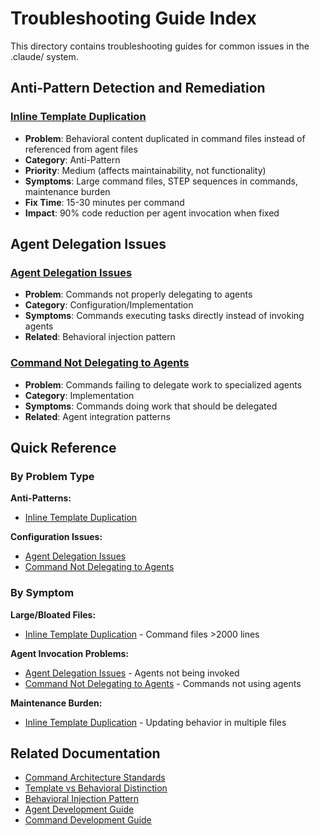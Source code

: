 # Troubleshooting Guide Index

This directory contains troubleshooting guides for common issues in the .claude/ system.

## Anti-Pattern Detection and Remediation

### [Inline Template Duplication](./inline-template-duplication.md)
- **Problem**: Behavioral content duplicated in command files instead of referenced from agent files
- **Category**: Anti-Pattern
- **Priority**: Medium (affects maintainability, not functionality)
- **Symptoms**: Large command files, STEP sequences in commands, maintenance burden
- **Fix Time**: 15-30 minutes per command
- **Impact**: 90% code reduction per agent invocation when fixed

## Agent Delegation Issues

### [Agent Delegation Issues](./agent-delegation-issues.md)
- **Problem**: Commands not properly delegating to agents
- **Category**: Configuration/Implementation
- **Symptoms**: Commands executing tasks directly instead of invoking agents
- **Related**: Behavioral injection pattern

### [Command Not Delegating to Agents](./command-not-delegating-to-agents.md)
- **Problem**: Commands failing to delegate work to specialized agents
- **Category**: Implementation
- **Symptoms**: Commands doing work that should be delegated
- **Related**: Agent integration patterns

## Quick Reference

### By Problem Type

**Anti-Patterns:**
- [Inline Template Duplication](./inline-template-duplication.md)

**Configuration Issues:**
- [Agent Delegation Issues](./agent-delegation-issues.md)
- [Command Not Delegating to Agents](./command-not-delegating-to-agents.md)

### By Symptom

**Large/Bloated Files:**
- [Inline Template Duplication](./inline-template-duplication.md) - Command files >2000 lines

**Agent Invocation Problems:**
- [Agent Delegation Issues](./agent-delegation-issues.md) - Agents not being invoked
- [Command Not Delegating to Agents](./command-not-delegating-to-agents.md) - Commands not using agents

**Maintenance Burden:**
- [Inline Template Duplication](./inline-template-duplication.md) - Updating behavior in multiple files

## Related Documentation

- [Command Architecture Standards](../reference/command_architecture_standards.md)
- [Template vs Behavioral Distinction](../reference/template-vs-behavioral-distinction.md)
- [Behavioral Injection Pattern](../concepts/patterns/behavioral-injection.md)
- [Agent Development Guide](../guides/agent-development-guide.md)
- [Command Development Guide](../guides/command-development-guide.md)

